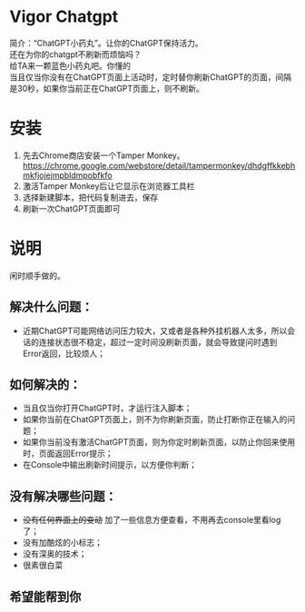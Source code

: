 # Vigor Chatgpt
简介：“ChatGPT小药丸”。让你的ChatGPT保持活力。  
还在为你的chatgpt不刷新而烦恼吗？  
给TA来一颗蓝色小药丸吧。你懂的  
当且仅当你没有在ChatGPT页面上活动时，定时替你刷新ChatGPT的页面，间隔是30秒，如果你当前正在ChatGPT页面上，则不刷新。

# 安装
1. 先去Chrome商店安装一个Tamper Monkey。https://chrome.google.com/webstore/detail/tampermonkey/dhdgffkkebhmkfjojejmpbldmpobfkfo
2. 激活Tamper Monkey后让它显示在浏览器工具栏
3. 选择新建脚本，把代码复制进去，保存
4. 刷新一次ChatGPT页面即可

# 说明
闲时顺手做的。

## 解决什么问题：
- 近期ChatGPT可能网络访问压力较大，又或者是各种外挂机器人太多，所以会话的连接状态很不稳定，超过一定时间没刷新页面，就会导致提问时遇到Error返回，比较烦人；

## 如何解决的：
- 当且仅当你打开ChatGPT时，才运行注入脚本；
- 如果你当前在ChatGPT页面上，则不为你刷新页面，防止打断你正在输入的问题；
- 如果你当前没有激活ChatGPT页面，则为你定时刷新页面，以防止你回来使用时，页面返回Error提示；
- 在Console中输出刷新时间提示，以方便你判断；

## 没有解决哪些问题：
- ~~没有任何界面上的变动~~ 加了一些信息方便查看，不用再去console里看log了；
- 没有加酷炫的小标志；
- 没有深奥的技术；
- 很素很白菜

## 希望能帮到你
